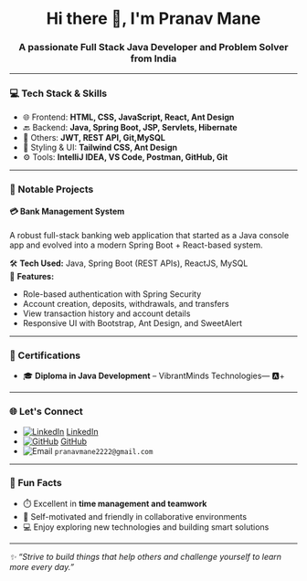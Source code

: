 <h1 align="center">Hi there 👋, I'm Pranav Mane</h1>
<h3 align="center">A passionate Full Stack Java Developer and Problem Solver from India</h3>

---

### 💻 Tech Stack & Skills

- 🌐 Frontend: **HTML, CSS, JavaScript, React, Ant Design**
- 🔙 Backend: **Java, Spring Boot, JSP, Servlets, Hibernate**
- 🧠 Others: **JWT, REST API, Git,MySQL**
- 🎨 Styling & UI: **Tailwind CSS, Ant Design**
- ⚙️ Tools: **IntelliJ IDEA, VS Code, Postman, GitHub, Git**

---

### 🚀 Notable Projects

#### 💳 **Bank Management System**  
A robust full-stack banking web application that started as a Java console app and evolved into a modern Spring Boot + React-based system.  

🛠️ **Tech Used:** Java, Spring Boot (REST APIs), ReactJS, MySQL  
🔐 **Features:**
- Role-based authentication with Spring Security  
- Account creation, deposits, withdrawals, and transfers  
- View transaction history and account details  
- Responsive UI with Bootstrap, Ant Design, and SweetAlert

---

### 📜 Certifications

- 🎓 **Diploma in Java Development** – VibrantMinds Technologies— 🅰️+

---

### 🌐 Let's Connect

- [![LinkedIn](https://img.icons8.com/color/20/linkedin.png)](https://www.linkedin.com/in/pranav-mane-1655pm) [LinkedIn](https://www.linkedin.com/in/pranav-mane-1655pm)
- [![GitHub](https://img.icons8.com/ios-glyphs/20/000000/github--v1.png)](https://github.com/Pranav0051) [GitHub](https://github.com/Pranav0051)
- ![Email](https://img.icons8.com/color/20/gmail-new.png) `pranavmane2222@gmail.com`

---

### 🎯 Fun Facts

- ⏱️ Excellent in **time management and teamwork**
- 🧠 Self-motivated and friendly in collaborative environments
- 💻 Enjoy exploring new technologies and building smart solutions

---

_✨ “Strive to build things that help others and challenge yourself to learn more every day.”_
